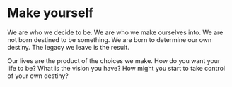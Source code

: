 # Make yourself

We are who we decide to be. We are who we make ourselves into. We are not born destined to be something. We are born to determine our own destiny. The legacy we leave is the result.

Our lives are the product of the choices we make. How do you want your life to be? What is the vision you have? How might you start to take control of your own destiny?
